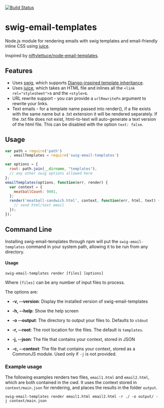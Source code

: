 [![Build Status](https://travis-ci.org/andrewrk/swig-email-templates.png?branch=master)](https://travis-ci.org/andrewrk/swig-email-templates)
# swig-email-templates

Node.js module for rendering emails with swig templates and
email-friendly inline CSS using [juice](https://github.com/LearnBoost/juice).

Inspired by [niftylettuce/node-email-templates](https://github.com/niftylettuce/node-email-templates).

## Features

 * Uses [swig](https://github.com/paularmstrong/swig/), which supports
   [Django-inspired template inheritance](https://docs.djangoproject.com/en/dev/topics/templates/#template-inheritance).
 * Uses [juice](https://github.com/LearnBoost/juice), which takes an HTML
   file and inlines all the `<link rel="stylesheet">`s and the `<style>`s.
 * URL rewrite support - you can provide a `urlRewriteFn` argument to rewrite
   your links.
 * Text emails - for a template name passed into render(), if a file exists 
   with the same name but a .txt extension it will be rendered separately.
   If the .txt file does not exist, html-to-text will auto-generate a text 
   version of the html file. This can be disabled with the option `text: false`.

## Usage

```js
var path = require('path')
  , emailTemplates = require('swig-email-templates')

var options = {
  root: path.join(__dirname, "templates"),
  // any other swig options allowed here
};
emailTemplates(options, function(err, render) {
  var context = {
    meatballCount: 9001,
  };
  render('meatball-sandwich.html', context, function(err, html, text) {
    // send html/text email
  });
});
```

## Command Line

Installing swig-email-templates through npm will put the `swig-email-templates` command in your system path, allowing it to be run from any directory.

#### Usage

```
swig-email-templates render [files] [options]
```

Where `[files]` can be any number of input files to process.

The options are:

* **-v, --version**: Display the installed version of swig-email-templates
* **-h, --help**: Show the help screen
* **-o --output**: The directory to output your files to. Defaults to `stdout`
* **-r, --root**: The root location for the files. The default is `templates`.

* **-j, --json**: The file that contains your context, stored in JSON
* **-c, --context**: The file that contains your context, stored as a CommonJS module. Used only if `-j` is not provided.

### Example usage

The following examples renders two files, `email1.html` and `email2.html`, which are both contained in the cwd. It uses the context stored in `context/main.json` for rendering, and places the results in the folder `output`.

```
swig-email-templates render email1.html email2.html -r ./ -o output/ -j context/main.json
```
